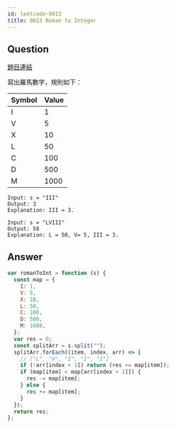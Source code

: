 ```yaml
---
id: leetcode-0013
title: 0013 Roman to Integer
---
```


## Question

[題目連結](https://leetcode.com/problems/roman-to-integer/)

寫出羅馬數字，規則如下：

| Symbol | Value |
| ------ | ----- |
| I      | 1     |
| V      | 5     |
| X      | 10    |
| L      | 50    |
| C      | 100   |
| D      | 500   |
| M      | 1000  |

```
Input: s = "III"
Output: 3
Explanation: III = 3.
```

```
Input: s = "LVIII"
Output: 58
Explanation: L = 50, V= 5, III = 3.
```

## Answer

```js
var romanToInt = function (s) {
  const map = {
    I: 1,
    V: 5,
    X: 10,
    L: 50,
    C: 100,
    D: 500,
    M: 1000,
  };
  var res = 0;
  const splitArr = s.split("");
  splitArr.forEach((item, index, arr) => {
    // ["L", "V", "I", "I", "I"]
    if (!arr[index + 1]) return (res += map[item]);
    if (map[item] < map[arr[index + 1]]) {
      res -= map[item];
    } else {
      res += map[item];
    }
  });
  return res;
};
```

